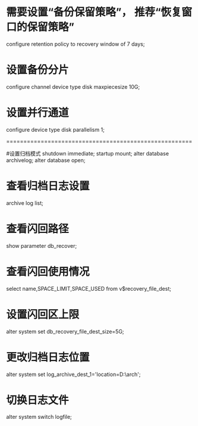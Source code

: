 # 需要设置“备份保留策略”， 推荐“恢复窗口的保留策略”
configure retention policy to recovery window of 7 days;
# 设置备份分片
configure channel device type disk maxpiecesize 10G;
# 设置并行通道
configure device type disk parallelism 1;

======================================================

#设置归档模式
shutdown immediate;
startup mount;
alter database archivelog;
alter database open;

# 查看归档日志设置
archive log list;
# 查看闪回路径
show parameter db_recover;
# 查看闪回使用情况
select name,SPACE_LIMIT,SPACE_USED from v$recovery_file_dest;
# 设置闪回区上限
alter system set db_recovery_file_dest_size=5G;
# 更改归档日志位置
alter system set log_archive_dest_1='location=D:\arch';
# 切换日志文件
alter system switch logfile;
